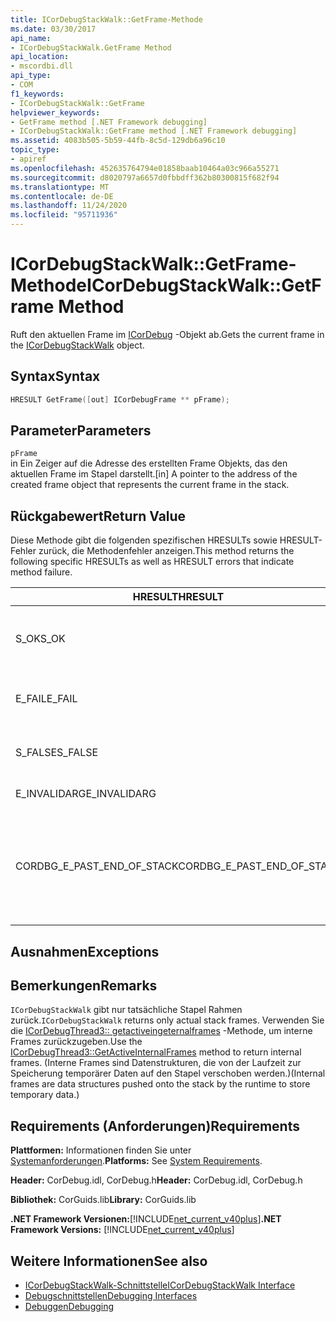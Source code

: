 ```yaml
---
title: ICorDebugStackWalk::GetFrame-Methode
ms.date: 03/30/2017
api_name:
- ICorDebugStackWalk.GetFrame Method
api_location:
- mscordbi.dll
api_type:
- COM
f1_keywords:
- ICorDebugStackWalk::GetFrame
helpviewer_keywords:
- GetFrame method [.NET Framework debugging]
- ICorDebugStackWalk::GetFrame method [.NET Framework debugging]
ms.assetid: 4083b505-5b59-44fb-8c5d-129db6a96c10
topic_type:
- apiref
ms.openlocfilehash: 452635764794e01858baab10464a03c966a55271
ms.sourcegitcommit: d8020797a6657d0fbbdff362b80300815f682f94
ms.translationtype: MT
ms.contentlocale: de-DE
ms.lasthandoff: 11/24/2020
ms.locfileid: "95711936"
---
```

# <a name="icordebugstackwalkgetframe-method"></a><span data-ttu-id="0624b-102">ICorDebugStackWalk::GetFrame-Methode</span><span class="sxs-lookup"><span data-stu-id="0624b-102">ICorDebugStackWalk::GetFrame Method</span></span>

<span data-ttu-id="0624b-103">Ruft den aktuellen Frame im [ICorDebug](icordebugstackwalk-interface.md) -Objekt ab.</span><span class="sxs-lookup"><span data-stu-id="0624b-103">Gets the current frame in the [ICorDebugStackWalk](icordebugstackwalk-interface.md) object.</span></span>  
  
## <a name="syntax"></a><span data-ttu-id="0624b-104">Syntax</span><span class="sxs-lookup"><span data-stu-id="0624b-104">Syntax</span></span>  
  
```cpp  
HRESULT GetFrame([out] ICorDebugFrame ** pFrame);  
```  
  
## <a name="parameters"></a><span data-ttu-id="0624b-105">Parameter</span><span class="sxs-lookup"><span data-stu-id="0624b-105">Parameters</span></span>  

 `pFrame`  
 <span data-ttu-id="0624b-106">in Ein Zeiger auf die Adresse des erstellten Frame Objekts, das den aktuellen Frame im Stapel darstellt.</span><span class="sxs-lookup"><span data-stu-id="0624b-106">[in] A pointer to the address of the created frame object that represents the current frame in the stack.</span></span>  
  
## <a name="return-value"></a><span data-ttu-id="0624b-107">Rückgabewert</span><span class="sxs-lookup"><span data-stu-id="0624b-107">Return Value</span></span>  

 <span data-ttu-id="0624b-108">Diese Methode gibt die folgenden spezifischen HRESULTs sowie HRESULT-Fehler zurück, die Methodenfehler anzeigen.</span><span class="sxs-lookup"><span data-stu-id="0624b-108">This method returns the following specific HRESULTs as well as HRESULT errors that indicate method failure.</span></span>  
  
|<span data-ttu-id="0624b-109">HRESULT</span><span class="sxs-lookup"><span data-stu-id="0624b-109">HRESULT</span></span>|<span data-ttu-id="0624b-110">BESCHREIBUNG</span><span class="sxs-lookup"><span data-stu-id="0624b-110">Description</span></span>|  
|-------------|-----------------|  
|<span data-ttu-id="0624b-111">S_OK</span><span class="sxs-lookup"><span data-stu-id="0624b-111">S_OK</span></span>|<span data-ttu-id="0624b-112">Die Laufzeit hat den aktuellen Frame erfolgreich zurückgegeben.</span><span class="sxs-lookup"><span data-stu-id="0624b-112">The runtime successfully returned the current frame.</span></span>|  
|<span data-ttu-id="0624b-113">E_FAIL</span><span class="sxs-lookup"><span data-stu-id="0624b-113">E_FAIL</span></span>|<span data-ttu-id="0624b-114">Der aktuelle Frame wurde nicht zurückgegeben.</span><span class="sxs-lookup"><span data-stu-id="0624b-114">The current frame was not returned.</span></span>|  
|<span data-ttu-id="0624b-115">S_FALSE</span><span class="sxs-lookup"><span data-stu-id="0624b-115">S_FALSE</span></span>|<span data-ttu-id="0624b-116">Der aktuelle Frame ist ein nativer Stapel Rahmen.</span><span class="sxs-lookup"><span data-stu-id="0624b-116">The current frame is a native stack frame.</span></span>|  
|<span data-ttu-id="0624b-117">E_INVALIDARG</span><span class="sxs-lookup"><span data-stu-id="0624b-117">E_INVALIDARG</span></span>|<span data-ttu-id="0624b-118">`pFrame` ist NULL.</span><span class="sxs-lookup"><span data-stu-id="0624b-118">`pFrame` is null.</span></span>|  
|<span data-ttu-id="0624b-119">CORDBG_E_PAST_END_OF_STACK</span><span class="sxs-lookup"><span data-stu-id="0624b-119">CORDBG_E_PAST_END_OF_STACK</span></span>|<span data-ttu-id="0624b-120">Der Frame Zeiger befindet sich bereits am Ende des Stapels. Daher können keine weiteren Frames aufgerufen werden.</span><span class="sxs-lookup"><span data-stu-id="0624b-120">The frame pointer is already at the end of the stack; therefore, no additional frames can be accessed.</span></span>|  
  
## <a name="exceptions"></a><span data-ttu-id="0624b-121">Ausnahmen</span><span class="sxs-lookup"><span data-stu-id="0624b-121">Exceptions</span></span>  
  
## <a name="remarks"></a><span data-ttu-id="0624b-122">Bemerkungen</span><span class="sxs-lookup"><span data-stu-id="0624b-122">Remarks</span></span>  

 <span data-ttu-id="0624b-123">`ICorDebugStackWalk` gibt nur tatsächliche Stapel Rahmen zurück.</span><span class="sxs-lookup"><span data-stu-id="0624b-123">`ICorDebugStackWalk` returns only actual stack frames.</span></span> <span data-ttu-id="0624b-124">Verwenden Sie die [ICorDebugThread3:: getactiveingeternalframes](icordebugthread3-getactiveinternalframes-method.md) -Methode, um interne Frames zurückzugeben.</span><span class="sxs-lookup"><span data-stu-id="0624b-124">Use the [ICorDebugThread3::GetActiveInternalFrames](icordebugthread3-getactiveinternalframes-method.md) method to return internal frames.</span></span> <span data-ttu-id="0624b-125">(Interne Frames sind Datenstrukturen, die von der Laufzeit zur Speicherung temporärer Daten auf den Stapel verschoben werden.)</span><span class="sxs-lookup"><span data-stu-id="0624b-125">(Internal frames are data structures pushed onto the stack by the runtime to store temporary data.)</span></span>  
  
## <a name="requirements"></a><span data-ttu-id="0624b-126">Requirements (Anforderungen)</span><span class="sxs-lookup"><span data-stu-id="0624b-126">Requirements</span></span>  

 <span data-ttu-id="0624b-127">**Plattformen:** Informationen finden Sie unter [Systemanforderungen](../../get-started/system-requirements.md).</span><span class="sxs-lookup"><span data-stu-id="0624b-127">**Platforms:** See [System Requirements](../../get-started/system-requirements.md).</span></span>  
  
 <span data-ttu-id="0624b-128">**Header:** CorDebug.idl, CorDebug.h</span><span class="sxs-lookup"><span data-stu-id="0624b-128">**Header:** CorDebug.idl, CorDebug.h</span></span>  
  
 <span data-ttu-id="0624b-129">**Bibliothek:** CorGuids.lib</span><span class="sxs-lookup"><span data-stu-id="0624b-129">**Library:** CorGuids.lib</span></span>  
  
 <span data-ttu-id="0624b-130">**.NET Framework Versionen:**[!INCLUDE[net_current_v40plus](../../../../includes/net-current-v40plus-md.md)]</span><span class="sxs-lookup"><span data-stu-id="0624b-130">**.NET Framework Versions:** [!INCLUDE[net_current_v40plus](../../../../includes/net-current-v40plus-md.md)]</span></span>  
  
## <a name="see-also"></a><span data-ttu-id="0624b-131">Weitere Informationen</span><span class="sxs-lookup"><span data-stu-id="0624b-131">See also</span></span>

- [<span data-ttu-id="0624b-132">ICorDebugStackWalk-Schnittstelle</span><span class="sxs-lookup"><span data-stu-id="0624b-132">ICorDebugStackWalk Interface</span></span>](icordebugstackwalk-interface.md)
- [<span data-ttu-id="0624b-133">Debugschnittstellen</span><span class="sxs-lookup"><span data-stu-id="0624b-133">Debugging Interfaces</span></span>](debugging-interfaces.md)
- [<span data-ttu-id="0624b-134">Debuggen</span><span class="sxs-lookup"><span data-stu-id="0624b-134">Debugging</span></span>](index.md)
